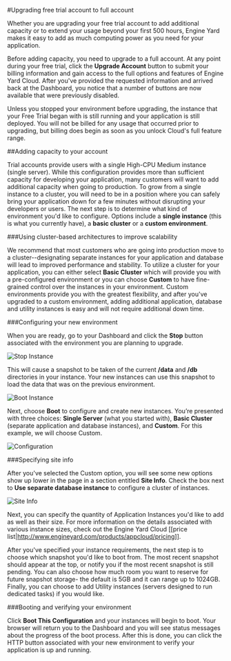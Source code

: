 #Upgrading free trial account to full account

Whether you are upgrading your free trial account to add additional capacity or to extend your usage beyond your first 500 hours, Engine Yard makes it easy to add as much computing power as you need for your application.

Before adding capacity, you need to upgrade to a full account. At any point during your free trial, click the **Upgrade Account** button to submit your billing information and gain access to the full options and features of Engine Yard Cloud. After you've provided the requested information and arrived back at the Dashboard, you notice that a number of buttons are now available that were previously disabled.

Unless you stopped your environment before upgrading, the instance that your Free Trial began with is still running and your application is still deployed. You will not be billed for any usage that occurred prior to upgrading, but billing does begin as soon as you unlock Cloud's full feature range.

##Adding capacity to your account

Trial accounts provide users with a single High-CPU Medium instance (single server).  While this configuration provides more than sufficient capacity for developing your application, many customers will want to add additional capacity when going to production. To grow from a single instance to a cluster, you will need to be in a position where you can safely bring your application down for a few minutes without disrupting your developers or users. The next step is to determine what kind of environment you'd like to configure. Options include a **single instance** (this is what you currently have), a **basic cluster** or a **custom environment**.

###Using cluster-based architectures to improve scalability

We recommend that most customers who are going into production move to a cluster--designating separate instances for your application and database will lead to improved performance and stability. To utilize a cluster for your application, you can either select **Basic Cluster** which will provide you with a pre-configured environment or you can choose **Custom** to have fine-grained control over the instances in your environment. Custom environments provide you with the greatest flexibility, and after you've upgraded to a custom environment, adding additional application, database and utility instances is easy and will not require additional down time.

###Configuring your new environment

When you are ready, go to your Dashboard and click the **Stop** button associated with the environment you are planning to upgrade.

![Stop Instance](images/01_stop_instance.png)

This will cause a snapshot to be taken of the current **/data** and **/db** directories in your instance. Your new instances can use this snapshot to load the data that was on the previous environment.

![Boot Instance](images/02_boot_instance.png)

Next, choose **Boot** to configure and create new instances. You’re presented with three choices: **Single Server** (what you started with), **Basic Cluster** (separate application and database instances), and **Custom**. For this example, we will choose Custom.

![Configuration](images/03_configuration.png)

###Specifying site info

After you've selected the Custom option, you will see some new options show up lower in the page in a section entitled **Site Info**.  Check the box next to **Use separate database instance** to configure a cluster of instances.

![Site Info](images/04_site_info.png)

Next, you can specify the quantity of Application Instances you'd like to add as well as their size.  For more information on the details associated with various instance sizes, check out the Engine Yard Cloud [[price list|http://www.engineyard.com/products/appcloud/pricing]].

After you've specified your instance requirements, the next step is to choose which snapshot you'd like to boot from. The most recent snapshot should appear at the top, or notify you if the most recent snapshot is still pending. You can also choose how much room you want to reserve for future snapshot storage- the default is 5GB and it can range up to 1024GB.  Finally, you can choose to add Utility instances (servers designed to run dedicated tasks) if you would like.

###Booting and verifying your environment

Click **Boot This Configuration** and your instances will begin to boot. Your browser will return you to the Dashboard and you will see status messages about the progress of the boot process.  After this is done, you can click the HTTP button associated with your new environment to verify your application is up and running.